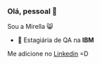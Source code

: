 ### Olá, pessoal 👋 

Sou a Mirella :smile_cat:

- 👯 Estagiária de QA na **IBM**

Me adicione no [Linkedin](https://www.linkedin.com/in/mirellafavaretto/ "Linkedin Mirella Favaretto") =D

